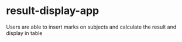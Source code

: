 # result-display-app
Users are able to insert marks on subjects and calculate the result and display in table
